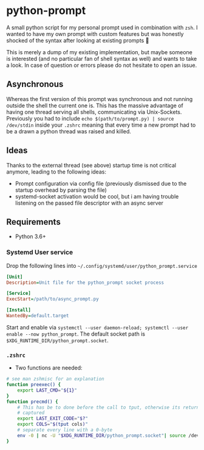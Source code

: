 # python-prompt

A small python script for my personal prompt used in combination with `zsh`. I  wanted
to have my own prompt with custom features but was honestly shocked of the syntax after
looking at existing prompts 🤯

This is merely a dump of my existing implementation, but maybe someone is interested
(and no particular fan of shell syntax as well) and wants to take a look. In case of
question or errors please do not hesitate to open an issue.

## Asynchronous

Whereas the first version of this prompt was synchronous and not running outside the
shell the current one is. This has the massive advantage of having one thread serving
all shells, communicating via Unix-Sockets. Previously you had to include `echo
$(path/to/prompt.py) | source /dev/stdin` inside your `.zshrc` meaning that every time
a new prompt had to be a drawn a python thread was raised and killed.

## Ideas

Thanks to the external thread (see above) startup time is not critical anymore, leading
to the following ideas:

- Prompt configuration via config file (previously dismissed due to the startup overhead
  by parsing the file)
- systemd-socket activation would be cool, but i am having trouble listening on the
  passed file descriptor with an async server

## Requirements

- Python 3.6+

### Systemd User service

Drop the following lines into `~/.config/systemd/user/python_prompt.service`

```ini
[Unit]
Description=Unit file for the python_prompt socket process

[Service]
ExecStart=/path/to/async_prompt.py

[Install]
WantedBy=default.target
```

Start and enable via `systemctl --user daemon-reload; systemctl --user enable --now
python_prompt`. The default socket path is `$XDG_RUNTIME_DIR/python_prompt.socket`.

### `.zshrc`

- Two functions are needed:

```bash
# see man zshmisc for an explanation
function preexec() {
	export LAST_CMD="${1}"
}
function precmd() {
	# This has be to done before the call to tput, otherwise its return code is
	# captured
	export LAST_EXIT_CODE="$?"
	export COLS="$(tput cols)"
	# separate every line with a 0-byte
	env -0 | nc -U "$XDG_RUNTIME_DIR/python_prompt.socket"| source /dev/stdin
}

```
